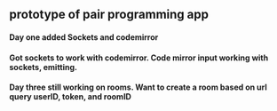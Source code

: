## prototype of pair programming app
#### Day one added Sockets and codemirror
#### Got sockets to work with codemirror. Code mirror input working with sockets, emitting.

#### Day three still working on rooms. Want to create a room based on url query userID, token, and roomID
